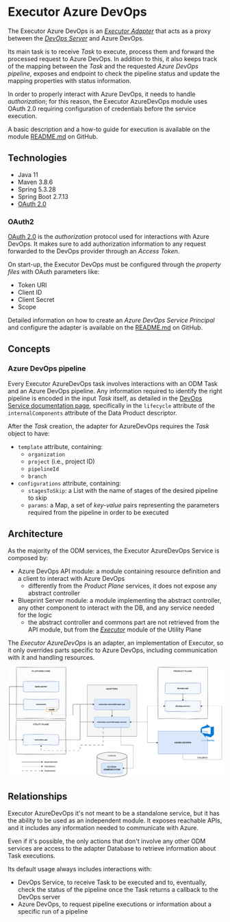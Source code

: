# Executor Azure DevOps

The Executor Azure DevOps is an [_Executor Adapter_](../index.md) that acts as a proxy between the
[_DevOps Server_](../../../product-plane/devops.md) and Azure DevOps.

Its main task is to receive _Task_ to execute, process them and forward the processed request to Azure DevOps.
In addition to this, it also keeps track of the mapping between the _Task_ and the requested
_Azure DevOps pipeline_, exposes and endpoint to check the pipeline status 
and update the mapping properties with status information.

In order to properly interact with Azure DevOps, it needs to handle _authorization_; for this reason, 
the Executor AzureDevOps module uses OAuth 2.0 requiring configuration of credentials before the service execution.

A basic description and a how-to guide for execution is available on the module [README.md](https://github.com/opendatamesh-initiative/odm-platform-up-services-executor-azuredevops/README.md) on GitHub.

## Technologies

* Java 11
* Maven 3.8.6
* Spring 5.3.28
* Spring Boot 2.7.13
* [OAuth 2.0](https://oauth.net/2/)

### OAuth2
[OAuth 2.0](https://oauth.net/2/) is the _authorization_ protocol used for interactions with Azure DevOps.
It makes sure to add authorization information to any request forwarded to the DevOps provider through an _Access Token_.

On start-up, the Executor DevOps must be configured through the _property files_ with OAuth parameters like:

* Token URI
* Client ID
* Client Secret
* Scope

Detailed information on how to create an _Azure DevOps Service Principal_ and configure the adapter is available on the 
[README.md](https://github.com/opendatamesh-initiative/odm-platform-up-services-executor-azuredevops/README.md) on GitHub.

## Concepts

### Azure DevOps pipeline
Every Executor AzureDevOps task involves interactions with an ODM Task and an Azure DevOps pipeline.
Any information required to identify the right pipeline is encoded in the input _Task_ itself, 
as detailed in the [DevOps Service documentation page](../../../product-plane/devops.md), 
specifically in the `lifecycle` attribute of the `internalComponents` attribute of the Data Product descriptor.

After the _Task_ creation, the adapter for AzureDevOps requires the _Task_ object to have:

* `template` attribute, containing:
  * `organization`
  * `project` (i.e., project ID)
  * `pipelineId`
  * `branch`
* `configurations` attribute, containing:
  * `stagesToSkip`: a List with the name of stages of the desired pipeline to skip
  * `params`: a Map, a set of _key-value_ pairs representing the parameters required from the pipeline in order to be executed

## Architecture
As the majority of the ODM services, the Executor AzureDevOps Service is composed by:

* Azure DevOps API module: a module containing resource definition and a client to interact with Azure DevOps
  * differently from the _Product Plane_ services, it does not expose any abstract controller
* Blueprint Server module: a module implementing the abstract controller, any other component to interact with the DB, and any service needed for the logic
  * the abstract controller and commons part are not retrieved from the API module, but from the [_Executor_](../index.md) module of the Utility Plane

The _Executor AzureDevOps_ is an adapter, an implementation of Executor,
so it only overrides parts specific to Azure DevOps, including communication with it and handling resources.

![Executor-AzureDevOps-diagram](../../../../images/architecture/utility-plane/executor/adapters/executor_azuredevops_architecture.png)

## Relationships
Executor AzureDevOps it's not meant to be a standalone service,
but it has the ability to be used as an independent module.
It exposes reachable APIs, and it includes any information needed to communicate with Azure.

Even if it's possible, the only actions that don't involve any other ODM services are access to the adapter Database 
to retrieve information about Task executions.

Its default usage always includes interactions with:
* DevOps Service, to receive Task to be executed and to, eventually, check the status of the pipeline once the Task returns a callback to the DevOps server
* Azure DevOps, to request pipeline executions or information about a specific run of a pipeline